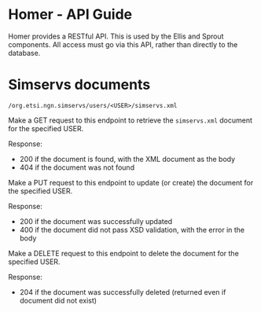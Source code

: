 Homer - API Guide
=================

Homer provides a RESTful API. This is used by the Ellis and Sprout components. 
All access must go via this API, rather than directly to the database.

Simservs documents
==================

    /org.etsi.ngn.simservs/users/<USER>/simservs.xml

Make a GET request to this endpoint to retrieve the `simservs.xml` document
for the specified USER. 

Response:

* 200 if the document is found, with the XML document as the body
* 404 if the document was not found

Make a PUT request to this endpoint to update (or create) the document for
the specified USER. 

Response:

* 200 if the document was successfully updated
* 400 if the document did not pass XSD validation, with the error in the body

Make a DELETE request to this endpoint to delete the document for
the specified USER. 

Response:

* 204 if the document was successfully deleted (returned even if document did not exist)
